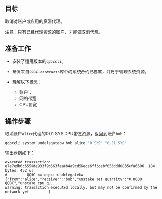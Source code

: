## 目标

取消对账户或应用的资源代理。

注意：只有已经代理资源的账户，才能做取消代理。


## 准备工作

* 安装了适用版本的`qqbccli`。

* 确保来自`QQBC.contracts`库中的系统合约已部署，并用于管理系统资源。
  
* 理解以下概念：
  * 账户；
  * 网络带宽
  * CPU带宽

## 操作步骤

取消账户`alice`代理的0.01 SYS CPU带宽资源，返回到账户`bob`：

```sh
qqbccli system undelegatebw bob alice "0 SYS" "0.01 SYS"
```

输出示例如下：

```console
executed transaction: e7e7edb6c5556de933f9d663fea8b4a9cd56ece6ff2cebf056ddd0835efa6606  184 bytes  452 us
#         QQBC <= qqbc::undelegatebw          {"from":"alice","receiver":"bob","unstake_net_quantity":"0.0000 QQBC","unstake_cpu_qu...
warning: transaction executed locally, but may not be confirmed by the network yet         ]
```
